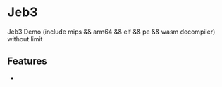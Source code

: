 # Jeb3
Jeb3 Demo (include mips &amp;&amp; arm64 &amp;&amp; elf &amp;&amp; pe &amp;&amp; wasm decompiler) without limit 
## Features
* 
